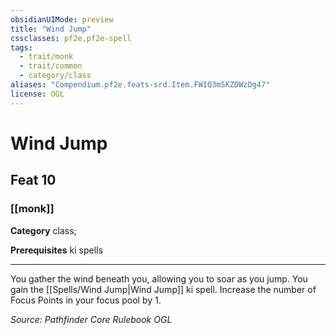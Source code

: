 ```yaml
---
obsidianUIMode: preview
title: "Wind Jump"
cssclasses: pf2e,pf2e-spell
tags:
  - trait/monk
  - trait/common
  - category/class
aliases: "Compendium.pf2e.feats-srd.Item.FWIQ3m5KZDWzDg47"
license: OGL
---
```

# Wind Jump
## Feat 10
### [[monk]]

**Category** class; 



**Prerequisites** ki spells
* * *
You gather the wind beneath you, allowing you to soar as you jump. You gain the [[Spells/Wind Jump|Wind Jump]] ki spell. Increase the number of Focus Points in your focus pool by 1.

*Source: Pathfinder Core Rulebook*
*OGL*